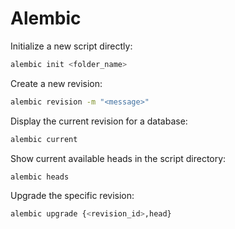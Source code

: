 # Alembic

Initialize a new script directly:

```bash
alembic init <folder_name>
```

Create a new revision:

```bash
alembic revision -m "<message>"
```

Display the current revision for a database:

```bash
alembic current
```

Show current available heads in the script directory:

```bash
alembic heads
```

Upgrade the specific revision:

```bash
alembic upgrade {<revision_id>,head}
```

